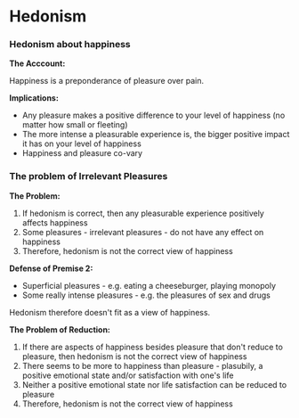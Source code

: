 # Hedonism

### Hedonism about happiness

**The Acccount:**

Happiness is a preponderance of pleasure over pain.

**Implications:**

- Any pleasure makes a positive difference to your level of happiness (no matter how small or fleeting)
- The more intense a pleasurable experience is, the bigger positive impact it has on your level of happiness
- Happiness and pleasure co-vary

### The problem of Irrelevant Pleasures

**The Problem:**

1. If hedonism is correct, then any pleasurable experience positively affects happiness
2. Some pleasures - irrelevant pleasures - do not have any effect on happiness
3. Therefore, hedonism is not the correct view of happiness

**Defense of Premise 2:**

- Superficial pleasures - e.g. eating a cheeseburger, playing monopoly
- Some really intense pleasures - e.g. the pleasures of sex and drugs

Hedonism therefore doesn't fit as a view of happiness.

**The Problem of Reduction:**

1. If there are aspects of happiness besides pleasure that don't reduce to pleasure, then hedonism is not the correct view of happiness
2. There seems to be more to happiness than pleasure - plasubily, a positive emotional state and/or satisfaction with one's life
3. Neither a positive emotional state nor life satisfaction can be reduced to pleasure
4. Therefore, hedonism is not the correct view of happiness